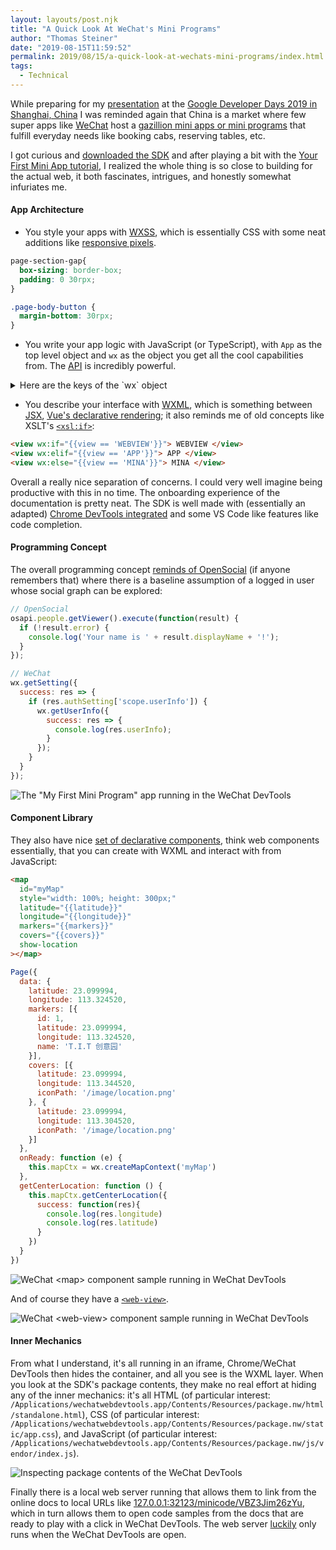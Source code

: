 ```yaml
---
layout: layouts/post.njk
title: "A Quick Look At WeChat's Mini Programs"
author: "Thomas Steiner"
date: "2019-08-15T11:59:52"
permalink: 2019/08/15/a-quick-look-at-wechats-mini-programs/index.html
tags:
  - Technical
---
```


While preparing for my [presentation](https://events.google.cn/intl/zh-CN/developerdays2019/agenda/#table-row-1-7) at the [Google Developer Days 2019 in Shanghai, China](https://events.google.cn/intl/zh-CN/developerdays2019/) I was reminded again that China is a market where few super apps like [WeChat](https://www.wechat.com/en) host a [gazillion mini apps or mini programs](https://techcrunch.com/2018/11/07/wechat-mini-apps-200-million-users/) that fulfill everyday needs like booking cabs, reserving tables, etc.

I got curious and [downloaded the SDK](https://developers.weixin.qq.com/miniprogram/dev/devtools/download.html) and after playing a bit with the [Your First Mini App tutorial](https://developers.weixin.qq.com/miniprogram/en/dev/), I realized the whole thing is so close to building for the actual web, it both fascinates, intrigues, and honestly somewhat infuriates me.

#### App Architecture

- You style your apps with [WXSS](https://developers.weixin.qq.com/miniprogram/en/dev/framework/view/wxss.html), which is essentially CSS with some neat additions like [responsive pixels](https://developers.weixin.qq.com/miniprogram/en/dev/framework/view/wxss.html).

```css
page-section-gap{
  box-sizing: border-box;
  padding: 0 30rpx;
}

.page-body-button {
  margin-bottom: 30rpx;
}
```

- You write your app logic with JavaScript (or TypeScript), with `App` as the top level object and `wx` as the object you get all the cool capabilities from. The [API](https://developers.weixin.qq.com/miniprogram/en/dev/api/) is incredibly powerful.

<details>
<summary>Here are the keys of the `wx` object</summary>
<pre>
[
  "addCard",
  "addNativeDownloadTask",
  "addPhoneContact",
  "addWeRunData",
  "arrayBufferToBase64",
  "authorize",
  "base64ToArrayBuffer",
  "batchGetContactDirectly",
  "bindPaymentCard",
  "calRqt",
  "canIUse",
  "cancelDownloadAppTask",
  "canvasGetImageData",
  "canvasPutImageData",
  "canvasToTempFilePath",
  "captureScreen",
  "checkIsSoterEnrolledInDevice",
  "checkIsSupportFacialRecognition",
  "checkIsSupportSoterAuthentication",
  "checkSession",
  "chooseAddress",
  "chooseContact",
  "chooseImage",
  "chooseInvoice",
  "chooseInvoiceTitle",
  "chooseLocation",
  "chooseMedia",
  "chooseMessageFile",
  "chooseMultiMedia",
  "chooseShareGroup",
  "chooseVideo",
  "chooseWeChatContact",
  "clearStorage",
  "clearStorageSync",
  "closeBLEConnection",
  "closeBluetoothAdapter",
  "closeSocket",
  "cloud",
  "compressImage",
  "connectSocket",
  "connectWifi",
  "createAnimation",
  "createAudioContext",
  "createBLEConnection",
  "createCameraContext",
  "createCanvasContext",
  "createContext",
  "createInnerAudioContext",
  "createIntersectionObserver",
  "createInterstitialAd",
  "createLivePlayerContext",
  "createLivePusherContext",
  "createMapContext",
  "createOffscreenCanvas",
  "createRewardedVideoAd",
  "createSelectorQuery",
  "createUDPSocket",
  "createVideoContext",
  "createWorker",
  "downloadApp",
  "downloadAppForIOS",
  "downloadFile",
  "downloadSilkVoice",
  "drawCanvas",
  "enterContact",
  "env",
  "error",
  "exitVoIPChat",
  "faceVerifyForPay",
  "getABTestConfig",
  "getAccountInfoSync",
  "getAppInstallState",
  "getAvailableAudioSources",
  "getBLEDeviceCharacteristics",
  "getBLEDeviceServices",
  "getBackgroundAudioManager",
  "getBackgroundAudioPlayerState",
  "getBackgroundFetchData",
  "getBackgroundFetchToken",
  "getBatteryInfo",
  "getBatteryInfoSync",
  "getBeacons",
  "getBluetoothAdapterState",
  "getBluetoothDevices",
  "getClipboardData",
  "getConnectedBluetoothDevices",
  "getConnectedWifi",
  "getCookies",
  "getExtConfig",
  "getExtConfigSync",
  "getFileInfo",
  "getFileSystemManager",
  "getHCEState",
  "getImageInfo",
  "getLabInfo",
  "getLaunchOptionsSync",
  "getLocation",
  "getLogManager",
  "getMenuButtonBoundingClientRect",
  "getNetworkType",
  "getOpenDeviceId",
  "getPublicLibVersion",
  "getRealtimeLogManager",
  "getRecorderManager",
  "getResPath",
  "getSavedFileInfo",
  "getSavedFileList",
  "getScreenBrightness",
  "getSelectedTextRange",
  "getSetting",
  "getShareInfo",
  "getStorage",
  "getStorageInfo",
  "getStorageInfoSync",
  "getStorageSync",
  "getSystemInfo",
  "getSystemInfoSync",
  "getUpdateManager",
  "getUserInfo",
  "getWeRunData",
  "getWifiList",
  "getWxSecData",
  "hideKeyboard",
  "hideLoading",
  "hideNavigationBarLoading",
  "hideShareMenu",
  "hideTabBar",
  "hideTabBarRedDot",
  "hideToast",
  "installDownloadApp",
  "isSDKError",
  "isSystemError",
  "isThirdError",
  "joinVoIPChat",
  "launchApplicationDirectly",
  "launchApplicationForNative",
  "launchMiniProgram",
  "loadFontFace",
  "loadPaySpeechDialectConfig",
  "login",
  "makePhoneCall",
  "makeVoIPCall",
  "navigateBack",
  "navigateBackApplication",
  "navigateBackH5",
  "navigateBackMiniProgram",
  "navigateBackNative",
  "navigateTo",
  "navigateToDevMiniProgram",
  "navigateToMiniProgram",
  "navigateToMiniProgramDirectly",
  "nextTick",
  "notifyBLECharacteristicValueChange",
  "notifyBLECharacteristicValueChanged",
  "offAppHide",
  "offAppShow",
  "offAudioInterruptionBegin",
  "offAudioInterruptionEnd",
  "offError",
  "offLocalServiceDiscoveryStop",
  "offLocalServiceFound",
  "offLocalServiceLost",
  "offLocalServiceResolveFail",
  "offPageNotFound",
  "offWindowResize",
  "onAccelerometerChange",
  "onAppEnterBackground",
  "onAppEnterForeground",
  "onAppHide",
  "onAppRoute",
  "onAppRouteDone",
  "onAppShow",
  "onAppUnhang",
  "onAudioInterruptionBegin",
  "onAudioInterruptionEnd",
  "onBLECharacteristicValueChange",
  "onBLEConnectionStateChange",
  "onBLEConnectionStateChanged",
  "onBackgroundAudioPause",
  "onBackgroundAudioPlay",
  "onBackgroundAudioStop",
  "onBackgroundFetchData",
  "onBeaconServiceChange",
  "onBeaconUpdate",
  "onBluetoothAdapterStateChange",
  "onBluetoothDeviceFound",
  "onCompassChange",
  "onDeviceMotionChange",
  "onDownloadAppStateChange",
  "onError",
  "onEvaluateWifi",
  "onGetWifiList",
  "onGyroscopeChange",
  "onHCEMessage",
  "onKeyboardHeightChange",
  "onLocalServiceDiscoveryStop",
  "onLocalServiceFound",
  "onLocalServiceLost",
  "onLocalServiceResolveFail",
  "onLocationChange",
  "onMemoryWarning",
  "onNativeEvent",
  "onNetworkStatusChange",
  "onPageNotFound",
  "onPageReload",
  "onSocketClose",
  "onSocketError",
  "onSocketMessage",
  "onSocketOpen",
  "onTapNavigationBarRightButton",
  "onUploadEncryptedFileToCDNProgress",
  "onUserCaptureScreen",
  "onVoIPChatInterrupted",
  "onVoIPChatMembersChanged",
  "onVoIPChatSpeakersChanged",
  "onVoicePlayEnd",
  "onWebviewEvent",
  "onWifiConnected",
  "onWindowResize",
  "openBluetoothAdapter",
  "openBusinessView",
  "openCard",
  "openDeliveryList",
  "openDocument",
  "openGoldenRedPacketDetail",
  "openLocation",
  "openMiniProgramHistoryList",
  "openMiniProgramProfile",
  "openMiniProgramSearch",
  "openMiniProgramStarList",
  "openOfficialAccountProfile",
  "openOfflinePayView",
  "openQRCode",
  "openSetting",
  "openUrl",
  "openUserProfile",
  "openWCPayCardList",
  "operateWXData",
  "pageScrollTo",
  "pauseBackgroundAudio",
  "pauseDownloadAppTask",
  "pauseVoice",
  "playBackgroundAudio",
  "playVoice",
  "presetWifiList",
  "preventApplePayUI",
  "previewImage",
  "queryDownloadAppTask",
  "reLaunch",
  "readBLECharacteristicValue",
  "redirectTo",
  "removeSavedFile",
  "removeStorage",
  "removeStorageSync",
  "removeTabBarBadge",
  "removeUserCloudStorage",
  "reportAction",
  "reportAnalytics",
  "reportIDKey",
  "reportKeyValue",
  "reportMonitor",
  "request",
  "requestMallPayment",
  "requestPayment",
  "requestPaymentToBank",
  "requestVirtualPayment",
  "resumeDownloadAppTask",
  "saveFile",
  "saveImageToPhotosAlbum",
  "saveVideoToPhotosAlbum",
  "scanCode",
  "secureTunnel",
  "seekBackgroundAudio",
  "sendBizRedPacket",
  "sendGoldenRedPacket",
  "sendHCEMessage",
  "sendSocketMessage",
  "setBackgroundColor",
  "setBackgroundFetchToken",
  "setBackgroundTextStyle",
  "setClipboardData",
  "setCookies",
  "setCurrentPaySpeech",
  "setEnableDebug",
  "setInnerAudioOption",
  "setKeepScreenOn",
  "setLabInfo",
  "setNavigationBarAlpha",
  "setNavigationBarColor",
  "setNavigationBarRightButton",
  "setNavigationBarTitle",
  "setPageStyle",
  "setResPath",
  "setScreenBrightness",
  "setStorage",
  "setStorageSync",
  "setTabBarBadge",
  "setTabBarItem",
  "setTabBarStyle",
  "setTopBarText",
  "setUserCloudStorage",
  "setWifiList",
  "shareAppMessageForFakeNative",
  "showActionSheet",
  "showLoading",
  "showModal",
  "showNavigationBarLoading",
  "showShareActionSheet",
  "showShareMenu",
  "showTabBar",
  "showTabBarRedDot",
  "showToast",
  "startAccelerometer",
  "startBeaconDiscovery",
  "startBluetoothDevicesDiscovery",
  "startCompass",
  "startCustomFacialRecognitionVerify",
  "startCustomFacialRecognitionVerifyAndUploadVideo",
  "startDeviceMotionListening",
  "startFacialRecognitionVerify",
  "startFacialRecognitionVerifyAndUploadVideo",
  "startGyroscope",
  "startHCE",
  "startLocalServiceDiscovery",
  "startLocationUpdate",
  "startLocationUpdateBackground",
  "startPullDownRefresh",
  "startRecord",
  "startSoterAuthentication",
  "startWifi",
  "stopAccelerometer",
  "stopBackgroundAudio",
  "stopBeaconDiscovery",
  "stopBluetoothDevicesDiscovery",
  "stopCompass",
  "stopDeviceMotionListening",
  "stopGyroscope",
  "stopHCE",
  "stopLocalServiceDiscovery",
  "stopLocationUpdate",
  "stopPullDownRefresh",
  "stopRecord",
  "stopVoice",
  "stopWifi",
  "switchTab",
  "traceEvent",
  "triggerGettingWidgetData",
  "updatePerfData",
  "updateShareMenu",
  "updateVoIPChatMuteConfig",
  "uploadEncryptedFileToCDN",
  "uploadFile",
  "uploadSilkVoice",
  "uploadWeRunData",
  "verifyPaymentPassword",
  "version",
  "vibrateLong",
  "vibrateShort",
  "voiceSplitJoint",
  "writeBLECharacteristicValue"
]</pre>
</details>

- You describe your interface with [WXML](https://developers.weixin.qq.com/miniprogram/en/dev/framework/view/wxml/), which is something between [JSX](https://reactjs.org/docs/introducing-jsx.html), [Vue's declarative rendering](https://vuejs.org/v2/guide/#Declarative-Rendering); it also reminds me of old concepts like XSLT's [`<xsl:if>`](https://www.w3.org/TR/xslt-30/#xsl-if):

```html
<view wx:if="{{view == 'WEBVIEW'}}"> WEBVIEW </view>
<view wx:elif="{{view == 'APP'}}"> APP </view>
<view wx:else="{{view == 'MINA'}}"> MINA </view>
```

Overall a really nice separation of concerns. I could very well imagine being productive with this in no time. The onboarding experience of the documentation is pretty neat. The SDK is well made with (essentially an adapted) [Chrome DevTools integrated](https://developers.weixin.qq.com/miniprogram/en/dev/devtools/devtools.html) and some VS Code like features like code completion.

#### Programming Concept

The overall programming concept [reminds of OpenSocial](http://opensocial.github.io/spec/2.5.1/Social-Gadget.xml#rfc.section.3.1.2) (if anyone remembers that) where there is a baseline assumption of a logged in user whose social graph can be explored:

```js
// OpenSocial
osapi.people.getViewer().execute(function(result) {
  if (!result.error) {
    console.log('Your name is ' + result.displayName + '!');
  }
});
```

```js
// WeChat
wx.getSetting({
  success: res => {
    if (res.authSetting['scope.userInfo']) {
      wx.getUserInfo({
        success: res => {
          console.log(res.userInfo);
        }
      });
    }
  }
});
```

![The "My First Mini Program" app running in the WeChat DevTools](https://user-images.githubusercontent.com/145676/63084473-8cf79900-bf4b-11e9-8838-447688caf661.png)

#### Component Library

They also have nice [set of declarative components](https://developers.weixin.qq.com/miniprogram/en/dev/component/), think web components essentially, that you can create with WXML and interact with from JavaScript:

```html
<map
  id="myMap"
  style="width: 100%; height: 300px;"
  latitude="{{latitude}}"
  longitude="{{longitude}}"
  markers="{{markers}}"
  covers="{{covers}}"
  show-location
></map>
```

```js
Page({
  data: {
    latitude: 23.099994,
    longitude: 113.324520,
    markers: [{
      id: 1,
      latitude: 23.099994,
      longitude: 113.324520,
      name: 'T.I.T 创意园'
    }],
    covers: [{
      latitude: 23.099994,
      longitude: 113.344520,
      iconPath: '/image/location.png'
    }, {
      latitude: 23.099994,
      longitude: 113.304520,
      iconPath: '/image/location.png'
    }]
  },
  onReady: function (e) {
    this.mapCtx = wx.createMapContext('myMap')
  },
  getCenterLocation: function () {
    this.mapCtx.getCenterLocation({
      success: function(res){
        console.log(res.longitude)
        console.log(res.latitude)
      }
    })
  }
})
```

![WeChat `<map>` component sample running in WeChat DevTools](https://user-images.githubusercontent.com/145676/63084474-8d902f80-bf4b-11e9-9267-c69f4923e795.png)

And of course they have a [`<web-view>`](https://developers.weixin.qq.com/miniprogram/en/dev/component/web-view.html).

![WeChat `<web-view>` component sample running in WeChat DevTools](https://user-images.githubusercontent.com/145676/63084476-8d902f80-bf4b-11e9-9cb5-d3a216a4d4af.png)

#### Inner Mechanics

From what I understand, it's all running in an iframe, Chrome/WeChat DevTools then hides the container, and all you see is the WXML layer.
When you look at the SDK's package contents, they make no real effort at hiding any of the inner mechanics: it's all HTML (of particular interest: `/Applications/wechatwebdevtools.app/Contents/Resources/package.nw/html/standalone.html`), CSS (of particular interest: `/Applications/wechatwebdevtools.app/Contents/Resources/package.nw/static/app.css`), and JavaScript (of particular interest: `/Applications/wechatwebdevtools.app/Contents/Resources/package.nw/js/vendor/index.js`).

![Inspecting package contents of the WeChat DevTools](https://user-images.githubusercontent.com/145676/63084475-8d902f80-bf4b-11e9-954a-aff06f9b0e8d.png)

Finally there is a local web server running that allows them to link from the online docs to local URLs like [127.0.0.1:32123/minicode/VBZ3Jim26zYu](http://127.0.0.1:32123/minicode/VBZ3Jim26zYu), which in turn allows them to open code samples from the docs that are ready to play with a click in WeChat DevTools. The web server [luckily](https://medium.com/bugbountywriteup/zoom-zero-day-4-million-webcams-maybe-an-rce-just-get-them-to-visit-your-website-ac75c83f4ef5) only runs  when the WeChat DevTools are open.